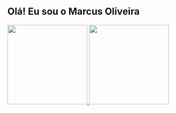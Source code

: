 ## Olá! Eu sou o Marcus Oliveira

<div>
  <a href="https://github.com/oliveira-marcus">
    <img height="180em" src="https://github-readme-stats.vercel.app/api?username=oliveira-marcus&count_private=true&show_icons=true&theme=github_dark"/>
    <img height="180em" src="https://github-readme-stats.vercel.app/api/top-langs/?username=oliveira-marcus&layout=donut&langs_count=16&theme=github_dark"/>
  </a>
</div>
